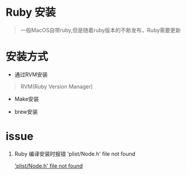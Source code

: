 # Ruby 安装

> 一般MacOS自带ruby,但是随着ruby版本的不断发布，Ruby需要更新


# 安装方式

- 通过RVM安装

> RVM(Ruby Version Manager) 


- Make安装

- brew安装




# issue

1. Ruby 编译安装时报错 'plist/Node.h' file not found

     ['plist/Node.h' file not found][1]



[1]:https://stackoverflow.com/questions/49314732/gem-install-libxml-ruby-fatal-error-plist-node-h-file-not-found?r=SearchResults